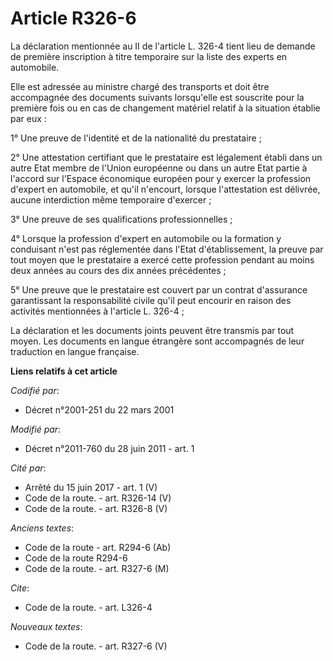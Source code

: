 # Article R326-6

La déclaration mentionnée au II de l'article L. 326-4 tient lieu de demande de première inscription à titre temporaire sur la
liste des experts en automobile. 

Elle est adressée au ministre chargé des transports et doit être accompagnée des documents suivants lorsqu'elle est souscrite
pour la première fois ou en cas de changement matériel relatif à la situation établie par eux : 

1° Une preuve de l'identité et de la nationalité du prestataire ; 

2° Une attestation certifiant que le prestataire est légalement établi dans un autre Etat membre de l'Union européenne ou
dans un autre Etat partie à l'accord sur l'Espace économique européen pour y exercer la profession d'expert en automobile, et
qu'il n'encourt, lorsque l'attestation est délivrée, aucune interdiction même temporaire d'exercer ; 

3° Une preuve de ses qualifications professionnelles ; 

4° Lorsque la profession d'expert en automobile ou la formation y conduisant n'est pas réglementée dans l'Etat
d'établissement, la preuve par tout moyen que le prestataire a exercé cette profession pendant au moins deux années au cours
des dix années précédentes ; 

5° Une preuve que le prestataire est couvert par un contrat d'assurance garantissant la responsabilité civile qu'il peut
encourir en raison des activités mentionnées à l'article L. 326-4 ; 

La déclaration et les documents joints peuvent être transmis par tout moyen. Les documents en langue étrangère sont
accompagnés de leur traduction en langue française.

**Liens relatifs à cet article**

_Codifié par_:

  - Décret n°2001-251 du 22 mars 2001

_Modifié par_:

  - Décret n°2011-760 du 28 juin 2011 - art. 1

_Cité par_:

  - Arrêté du 15 juin 2017 - art. 1 (V)
  - Code de la route. - art. R326-14 (V)
  - Code de la route. - art. R326-8 (V)

_Anciens textes_:

  - Code de la route - art. R294-6 (Ab)
  - Code de la route R294-6
  - Code de la route. - art. R327-6 (M)

_Cite_:

  - Code de la route. - art. L326-4

_Nouveaux textes_:

  - Code de la route. - art. R327-6 (V)
